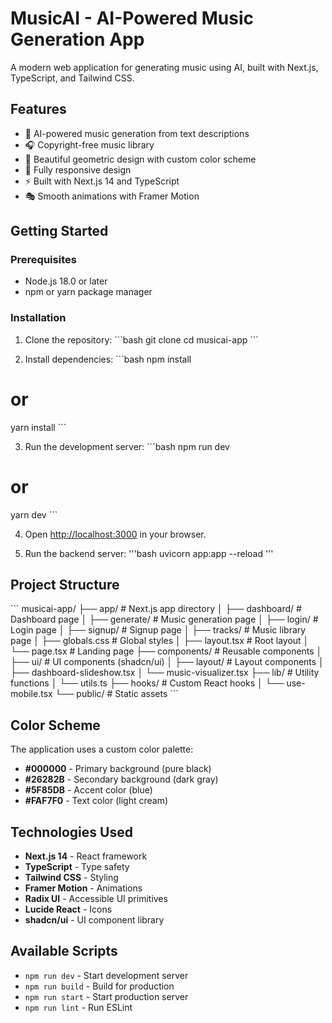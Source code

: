 # MusicAI - AI-Powered Music Generation App

A modern web application for generating music using AI, built with Next.js, TypeScript, and Tailwind CSS.

## Features

- 🎵 AI-powered music generation from text descriptions
- 🎧 Copyright-free music library
- 🎨 Beautiful geometric design with custom color scheme
- 📱 Fully responsive design
- ⚡ Built with Next.js 14 and TypeScript
- 🎭 Smooth animations with Framer Motion

## Getting Started

### Prerequisites

- Node.js 18.0 or later
- npm or yarn package manager

### Installation

1. Clone the repository:
\`\`\`bash
git clone <your-repo-url>
cd musicai-app
\`\`\`

2. Install dependencies:
\`\`\`bash
npm install
# or
yarn install
\`\`\`

3. Run the development server:
\`\`\`bash
npm run dev
# or
yarn dev
\`\`\`

4. Open [http://localhost:3000](http://localhost:3000) in your browser.

5. Run the backend server: 
\'\'\'bash
uvicorn app:app --reload
\'\'\'

## Project Structure

\`\`\`
musicai-app/
├── app/                    # Next.js app directory
│   ├── dashboard/         # Dashboard page
│   ├── generate/          # Music generation page
│   ├── login/             # Login page
│   ├── signup/            # Signup page
│   ├── tracks/            # Music library page
│   ├── globals.css        # Global styles
│   ├── layout.tsx         # Root layout
│   └── page.tsx           # Landing page
├── components/            # Reusable components
│   ├── ui/               # UI components (shadcn/ui)
│   ├── layout/           # Layout components
│   ├── dashboard-slideshow.tsx
│   └── music-visualizer.tsx
├── lib/                  # Utility functions
│   └── utils.ts
├── hooks/                # Custom React hooks
│   └── use-mobile.tsx
└── public/               # Static assets
\`\`\`

## Color Scheme

The application uses a custom color palette:
- **#000000** - Primary background (pure black)
- **#26282B** - Secondary background (dark gray)
- **#5F85DB** - Accent color (blue)
- **#FAF7F0** - Text color (light cream)

## Technologies Used

- **Next.js 14** - React framework
- **TypeScript** - Type safety
- **Tailwind CSS** - Styling
- **Framer Motion** - Animations
- **Radix UI** - Accessible UI primitives
- **Lucide React** - Icons
- **shadcn/ui** - UI component library

## Available Scripts

- `npm run dev` - Start development server
- `npm run build` - Build for production
- `npm run start` - Start production server
- `npm run lint` - Run ESLint




